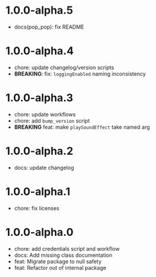 # 1.0.0-alpha.5 

- docs(pop_pop): fix README

# 1.0.0-alpha.4 

- chore: update changelog/version scripts
- **BREAKING**: fix: `loggingEnabled` naming inconsistency

# 1.0.0-alpha.3 

- chore: update workflows 
- chore: add `bump_version` script 
- **BREAKING** feat: make `playSoundEffect` take named arg 

# 1.0.0-alpha.2

- docs: update changelog

# 1.0.0-alpha.1

- chore: fix licenses

# 1.0.0-alpha.0

- chore: add credentials script and workflow</li> 
- docs: Add missing class documentation</li> 
- feat: Migrate package to null safety</li> 
- feat: Refactor out of internal package
